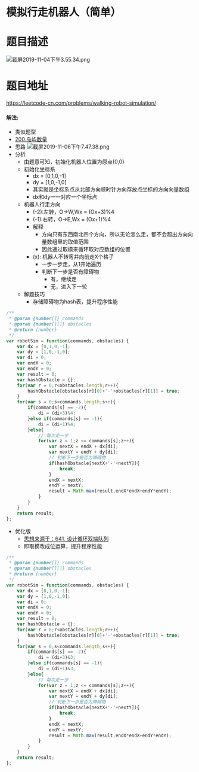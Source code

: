# 模拟行走机器人（简单）
# 题目描述
![截屏2019-11-04下午3.55.34.png](https://pic.leetcode-cn.com/5a67652abf75e993fb67853ad62637bbcc01b19d4dc2dbc69ad6790fa67ff6b2-%E6%88%AA%E5%B1%8F2019-11-04%E4%B8%8B%E5%8D%883.55.34.png)
# 题目地址
<https://leetcode-cn.com/problems/walking-robot-simulation/>
#### 解法:
+ 类似题型
+ [200.岛屿数量](https://leetcode-cn.com/problems/number-of-islands/solution/200-dao-yu-shu-liang-by-alexer-660/)
+ 思路
  ![截屏2019-11-06下午7.47.38.png](https://pic.leetcode-cn.com/d804ea6c04e857421056f5914c3c08f2c741b91d75811dab76f96a879bbf45b7-%E6%88%AA%E5%B1%8F2019-11-06%E4%B8%8B%E5%8D%887.47.38.png)
+ 分析
  + 由题意可知，初始化机器人位置为原点(0,0)
  + 初始化坐标系
    + dx = [0,1,0,-1]
    + dy = [1,0,-1,0]
    + 其实就是坐标系点从北部方向顺时针方向存放点坐标的方向向量数组
    + dx和dy一一对应一个坐标点
  + 机器人行走方向
    + (-2):左转，O->W,Wx = (Ox+3)%4
    + (-1):右转，O->E,Wx = (Ox+1)%4
    + 解释
      + 方向只有东西南北四个方向，所以无论怎么走，都不会超出方向向量数组里的取值范围
      + 因此通过取模来循环取对应数组的位置 
    + (x): 机器人不转弯并向前走X个格子
      + 一步一步走，从1开始遍历
      + 判断下一步是否有障碍物
        + 有，继续走
        + 无，进入下一轮
  + 解题技巧
    + 存储障碍物为hash表，提升程序性能    
```javascript
/**
 * @param {number[]} commands
 * @param {number[][]} obstacles
 * @return {number}
 */
var robotSim = function(commands, obstacles) {
    var dx = [0,1,0,-1];
    var dy = [1,0,-1,0];
    var di = 0;
    var endX = 0;
    var endY = 0;
    var result = 0;
    var hashObstacle = {};
    for(var r = 0;r<obstacles.length;r++){
        hashObstacle[obstacles[r][0]+'-'+obstacles[r][1]] = true;
    }
    for(var s = 0;s<commands.length;s++){
        if(commands[s] == -2){
            di = (di+3)%4;
        }else if(commands[s] == -1){
            di = (di+1)%4;
        }else{
            // 每次走一步
            for(var z = 1;z <= commands[s];z++){
                var nextX = endX + dx[di];
                var nextY = endY + dy[di];
                // 判断下一步是否为障碍物
                if(hashObstacle[nextX+'-'+nextY]){
                    break;
                }
                endX = nextX;
                endY = nextY;
                result = Math.max(result,endX*endX+endY*endY);
            }
        }
    }
    return result;
};
```
+ 优化版
  + [思想来源于：641. 设计循环双端队列](https://leetcode-cn.com/problems/design-circular-deque/solution/641-she-ji-xun-huan-shuang-duan-dui-lie-by-alexer-/) 
  + 即取模改成位运算，提升程序性能 
```javascript
/**
 * @param {number[]} commands
 * @param {number[][]} obstacles
 * @return {number}
 */
var robotSim = function(commands, obstacles) {
    var dx = [0,1,0,-1];
    var dy = [1,0,-1,0];
    var di = 0;
    var endX = 0;
    var endY = 0;
    var result = 0;
    var hashObstacle = {};
    for(var r = 0;r<obstacles.length;r++){
        hashObstacle[obstacles[r][0]+'-'+obstacles[r][1]] = true;
    }
    for(var s = 0;s<commands.length;s++){
        if(commands[s] == -2){
            di = (di+3)&3;
        }else if(commands[s] == -1){
            di = (di+1)&3;
        }else{
            // 每次走一步
            for(var z = 1;z <= commands[s];z++){
                var nextX = endX + dx[di];
                var nextY = endY + dy[di];
                // 判断下一步是否为障碍物
                if(hashObstacle[nextX+'-'+nextY]){
                    break;
                }
                endX = nextX;
                endY = nextY;
                result = Math.max(result,endX*endX+endY*endY);
            }
        }
    }
    return result;
};
```